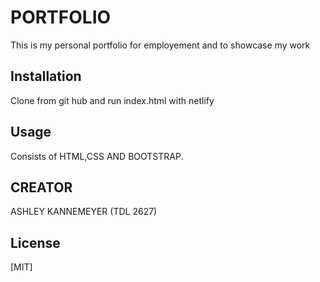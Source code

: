 # PORTFOLIO

This is my personal portfolio for employement and to showcase my work

## Installation

Clone from git hub and run index.html with netlify

## Usage
Consists of HTML,CSS AND BOOTSTRAP.



## CREATOR
ASHLEY KANNEMEYER (TDL 2627)

## License
[MIT]